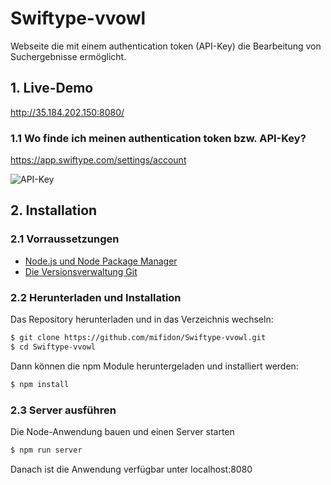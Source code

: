 # Swiftype-vvowl

Webseite die mit einem authentication token (API-Key) die Bearbeitung von Suchergebnisse ermöglicht.

## 1. Live-Demo

http://35.184.202.150:8080/

### 1.1 Wo finde ich meinen authentication token bzw. API-Key?

https://app.swiftype.com/settings/account


![API-Key](https://user-images.githubusercontent.com/19534956/50832210-ccbf2800-134d-11e9-87c2-757e6a27750d.jpg)



## 2. Installation

### 2.1 Vorraussetzungen

* [Node.js und Node Package Manager](https://www.npmjs.com/get-npm)
* [Die Versionsverwaltung Git](https://git-scm.com/downloads)

### 2.2 Herunterladen und Installation

Das Repository herunterladen und in das Verzeichnis wechseln:

```sh
$ git clone https://github.com/mifidon/Swiftype-vvowl.git
$ cd Swiftype-vvowl
```

Dann können die npm Module heruntergeladen und installiert werden:

```sh
$ npm install
```

### 2.3 Server ausführen

Die Node-Anwendung bauen und einen Server starten

```sh
$ npm run server
```

Danach ist die Anwendung verfügbar unter localhost:8080









